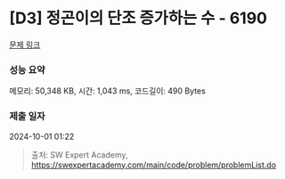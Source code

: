 # [D3] 정곤이의 단조 증가하는 수 - 6190 

[문제 링크](https://swexpertacademy.com/main/code/problem/problemDetail.do?contestProbId=AWcPjEuKAFgDFAU4) 

### 성능 요약

메모리: 50,348 KB, 시간: 1,043 ms, 코드길이: 490 Bytes

### 제출 일자

2024-10-01 01:22



> 출처: SW Expert Academy, https://swexpertacademy.com/main/code/problem/problemList.do